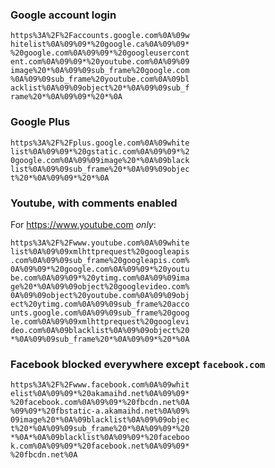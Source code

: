 ### Google account login

    https%3A%2F%2Faccounts.google.com%0A%09w
    hitelist%0A%09%09*%20google.ca%0A%09%09*
    %20google.com%0A%09%09*%20googleusercont
    ent.com%0A%09%09*%20youtube.com%0A%09%09
    image%20*%0A%09%09sub_frame%20google.com
    %0A%09%09sub_frame%20youtube.com%0A%09bl
    acklist%0A%09%09object%20*%0A%09%09sub_f
    rame%20*%0A%09%09*%20*%0A

### Google Plus

    https%3A%2F%2Fplus.google.com%0A%09white
    list%0A%09%09*%20gstatic.com%0A%09%09*%2
    0google.com%0A%09%09image%20*%0A%09black
    list%0A%09%09sub_frame%20*%0A%09%09objec
    t%20*%0A%09%09*%20*%0A

### Youtube, with comments enabled

For https://www.youtube.com *only*:

    https%3A%2F%2Fwww.youtube.com%0A%09white
    list%0A%09%09xmlhttprequest%20googleapis
    .com%0A%09%09sub_frame%20googleapis.com%
    0A%09%09*%20google.com%0A%09%09*%20youtu
    be.com%0A%09%09*%20ytimg.com%0A%09%09ima
    ge%20*%0A%09%09object%20googlevideo.com%
    0A%09%09object%20youtube.com%0A%09%09obj
    ect%20ytimg.com%0A%09%09sub_frame%20acco
    unts.google.com%0A%09%09sub_frame%20goog
    le.com%0A%09%09xmlhttprequest%20googlevi
    deo.com%0A%09blacklist%0A%09%09object%20
    *%0A%09%09sub_frame%20*%0A%09%09*%20*%0A

### Facebook blocked everywhere except `facebook.com`

    https%3A%2F%2Fwww.facebook.com%0A%09whit
    elist%0A%09%09*%20akamaihd.net%0A%09%09*
    %20facebook.com%0A%09%09*%20fbcdn.net%0A
    %09%09*%20fbstatic-a.akamaihd.net%0A%09%
    09image%20*%0A%09blacklist%0A%09%09objec
    t%20*%0A%09%09sub_frame%20*%0A%09%09*%20
    *%0A*%0A%09blacklist%0A%09%09*%20faceboo
    k.com%0A%09%09*%20facebook.net%0A%09%09*
    %20fbcdn.net%0A